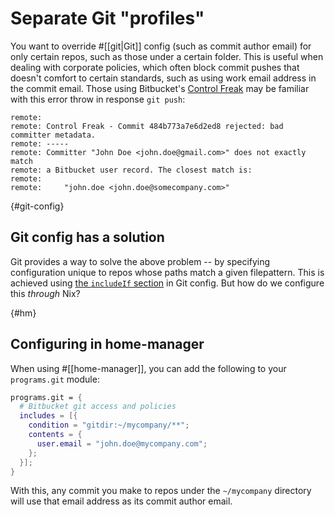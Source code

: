 # Separate Git "profiles"

You want to override #[[git|Git]] config (such as commit author email) for only certain repos, such as those under a certain folder. This is useful when dealing with corporate policies, which often block commit pushes that doesn't comfort to certain standards, such as using work email address in the commit email. Those using Bitbucket's [Control Freak](https://marketplace.atlassian.com/apps/1217635/control-freak-commit-checkers-and-jira-hooks-for-bitbucket?tab=overview&hosting=cloud) may be familiar with this error throw in response `git push`:

```text
remote:
remote: Control Freak - Commit 484b773a7e6d2ed8 rejected: bad committer metadata.
remote: -----
remote: Committer "John Doe <john.doe@gmail.com>" does not exactly match
remote: a Bitbucket user record. The closest match is:
remote:
remote:     "john.doe <john.doe@somecompany.com>"
```


{#git-config}
## Git config has a solution 

Git provides a way to solve the above problem -- by specifying configuration unique to repos whose paths match a given filepattern.  This is achieved using [the `includeIf` section](https://git-scm.com/docs/git-config#_includes) in Git config. But how do we configure this *through* Nix?

{#hm}
## Configuring in home-manager

When using #[[home-manager]], you can add the following to your `programs.git` module:

```nix
programs.git = {
  # Bitbucket git access and policies
  includes = [{
    condition = "gitdir:~/mycompany/**";
    contents = {
      user.email = "john.doe@mycompany.com";
    };
  }];
}
```

With this, any commit you make to repos under the `~/mycompany` directory will use that email address as its commit author email.
